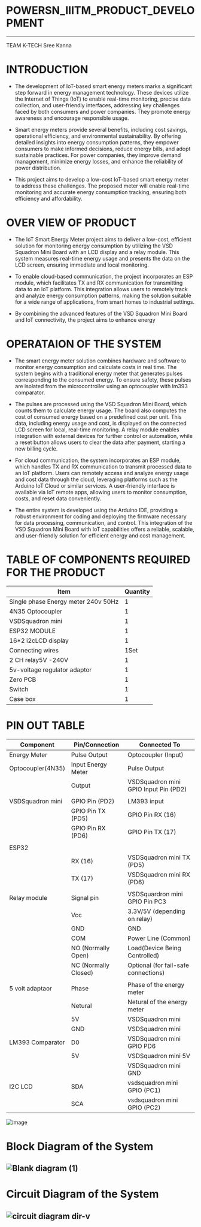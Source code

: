 # POWERSN_IIITM_PRODUCT_DEVELOPMENT
 --------------------------------------------------
TEAM K-TECH Sree Kanna 



# INTRODUCTION  
- The development of IoT-based smart energy meters marks a significant step forward in energy management technology. These devices utilize the Internet of Things (IoT) to enable real-time monitoring, precise data collection, and user-friendly interfaces, addressing key challenges faced by both consumers and power companies. They promote energy awareness and encourage responsible usage.

- Smart energy meters provide several benefits, including cost savings, operational efficiency, and environmental sustainability. By offering detailed insights into energy consumption patterns, they empower consumers to make informed decisions, reduce energy bills, and adopt sustainable practices. For power companies, they improve demand management, minimize energy losses, and enhance the reliability of power distribution.

- This project aims to develop a low-cost IoT-based smart energy meter to address these challenges. The proposed meter will enable real-time monitoring and accurate energy consumption tracking, ensuring both efficiency and affordability.


# OVER VIEW OF PRODUCT  

- The IoT Smart Energy Meter project aims to deliver a low-cost, efficient solution for monitoring energy consumption by utilizing the VSD Squadron Mini Board with an LCD display and a relay module. This system measures real-time energy usage and presents the data on the LCD screen, ensuring immediate and local monitoring.

- To enable cloud-based communication, the project incorporates an ESP module, which facilitates TX and RX communication for transmitting data to an IoT platform. This integration allows users to remotely track and analyze energy consumption patterns, making the solution suitable for a wide range of applications, from smart homes to industrial settings.

- By combining the advanced features of the VSD Squadron Mini Board and IoT connectivity, the project aims to enhance energy

# OPERATAION OF THE SYSTEM  

- The smart energy meter solution combines hardware and software to monitor energy consumption and calculate costs in real time. The system begins with a traditional energy meter that generates pulses corresponding to the consumed energy. To ensure safety, these pulses are isolated from the microcontroller using an optocoupler with lm393 comparator.

 - The pulses are processed using the VSD Squadron Mini Board, which counts them to calculate energy usage. The board also computes the cost of consumed energy based on a predefined cost per unit. This data, including energy usage and cost, is displayed on the connected LCD screen for local, real-time monitoring. A relay module enables integration with external devices for further control or automation, while a reset button allows users to clear the data after payment, starting a new billing cycle.

- For cloud communication, the system incorporates an ESP module, which handles TX and RX communication to transmit processed data to an IoT platform. Users can remotely access and analyze energy usage and cost data through the cloud, leveraging platforms such as the Arduino IoT Cloud or similar services. A user-friendly interface is available via IoT remote apps, allowing users to monitor consumption, costs, and reset data conveniently.

 - The entire system is developed using the Arduino IDE, providing a robust environment for coding and deploying the firmware necessary for data processing, communication, and control. This integration of the VSD Squadron Mini Board with IoT capabilities offers a reliable, scalable, and user-friendly solution for efficient energy and cost management.

# TABLE OF COMPONENTS REQUIRED FOR THE PRODUCT

| Item    | Quantity |
|---------|-----|
|Single phase Energy meter 240v 50Hz     | 1  | 
|  4N35 Optocoupler   | 1  | 
|VSDSquadron mini| 1|
| ESP32 MODULE | 1  |  |
| 16*2 i2cLCD display | 1 | Display |
| Connecting wires | 1Set |
|2 CH relay5V -240V|1|
|5v-voltage regulator adaptor| 1|
| Zero PCB | 1|
|Switch | 1 |
| Case box | 1|

# PIN OUT TABLE  

|Component     	|    Pin/Connection	 |     Connected To|
|----------------|--------------------|-----------------|
|Energy Meter  	|Pulse Output	   |   Optocoupler (Input)|
|Optocoupler(4N35)|	Input	Energy Meter |Pulse Output|
|                 |Output	|VSDSquadron mini GPIO Input Pin (PD2)|
|                |                  |                   |	
|VSDSquadron mini|	GPIO Pin (PD2) 	|LM393 input|
|                |GPIO Pin TX (PD5)|	GPIO Pin RX (16)|
|                | GPIO Pin RX (PD6)|	GPIO Pin TX (17)|
|                |                   |                  |
|ESP32		       |                   |                  |
|                | RX (16)        	|VSDSquadron mini TX (PD5)|
|	        |TX (17)	|VSDSquadron mini RX (PD6)|
|               |              |                          |
|Relay module	|Signal pin	|VSDSquardron mini GPIO Pin PC3|
|               |Vcc	|3.3V/5V (depending on relay)   |
|               |	GND    |	GND            |
|	        |COM	|Power Line (Common)           |
|               |	NO (Normally Open)|	Load(Device Being Controlled)|
|               |	NC (Normally Closed)|	Optional (for fail-safe connections)|
|                |                          |                                       |	
|5 volt adaptaor | 	Phase	|Phase of the energy meter                 |
|                 |	Netural |	Netural of the energy meter         |
|             |	5V	  |VSDSquadron mini|  VCC                                    |
|              |	GND	|VSDSquadron mini | GND                    |                 
|LM393 Comparator |D0      |  VSDSquadron mini   GPIO PD6                |
|                 |5V       |VSDSquadron mini 5V|
|                 |         |VSDSquadron mini GND|
|I2C LCD |	SDA|	vsdsquadron mini GPIO (PC1)|
|            |SCA|	vsdsquadron mini GPIO (PC2)|
![image](https://github.com/user-attachments/assets/4474a78d-11d5-4fd9-b0b7-a81303598335)

# Block Diagram of the System 
![Blank diagram (1)](https://github.com/user-attachments/assets/c3e824d7-7cd9-4bdf-a4bd-6e9d4d6815ec)
---------------

# Circuit Diagram of the System
![circuit diagram dir-v](https://github.com/user-attachments/assets/63bc4150-8d0d-4ffa-bcf4-40deb65612b2)
----------------

